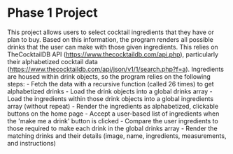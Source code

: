 # Phase 1 Project

This project allows users to select cocktail ingredients that they have or plan to buy. Based on this information, the program renders all possible drinks that the user can make with those given ingredients. This relies on TheCocktailDB API (https://www.thecocktaildb.com/api.php), particularly their alphabetized cocktail data (https://www.thecocktaildb.com/api/json/v1/1/search.php?f=a). Ingredients are housed within drink objects, so the program relies on the following steps:
    - Fetch the data with a recursive function (called 26 times) to get alphabetized drinks
    - Load the drink objects into a global drinks array
    - Load the ingredients within those drink objects into a global ingredients array (without repeat)
    - Render the ingredients as alphabetized, clickable buttons on the home page
    - Accept a user-based list of ingredients when the 'make me a drink' button is clicked
    - Compare the user ingredients to those required to make each drink in the global drinks array
    - Render the matching drinks and their details (image, name, ingredients, measurements, and instructions)